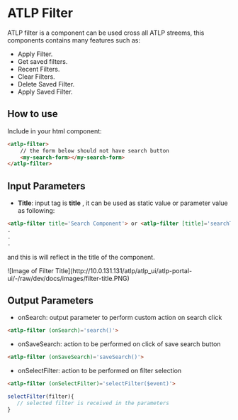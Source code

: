 # ATLP Filter
ATLP filter is a component can be used cross all ATLP streems, this components contains many features such as:
* Apply Filter.
* Get saved filters.
* Recent Filters.
* Clear Filters.
* Delete Saved Filter.
* Apply Saved Filter.

## How to use
Include in your html component: 

```html
<atlp-filter>
    // the form below should not have search button
    <my-search-form></my-search-form>
</atlp-filter>
```
## Input Parameters
* <b>Title</b>:
input tag is <b>title</b> , it can be used as static value or parameter value as following:
```html
<atlp-filter title='Search Component'> or <atlp-filter [title]='searchTitle'>
.
.
.
``` 
<p>and this is will reflect in the title of the component.</p>
![Image of Filter Title](http://10.0.131.131/atlp/atlp_ui/atlp-portal-ui/-/raw/dev/docs/images/filter-title.PNG)

## Output Parameters

- onSearch: output parameter to perform custom action on search click

```html
<atlp-filter (onSearch)='search()'>
````

- onSaveSearch: action to be performed on click of save search button
```html
<atlp-filter (onSaveSearch)='saveSearch()'>
````

- onSelectFilter: action to be performed on filter selection
```html
<atlp-filter (onSelectFilter)='selectFilter($event)'>
````

```javascript
selectFilter(filter){
   // selected filter is received in the parameters
}
```
